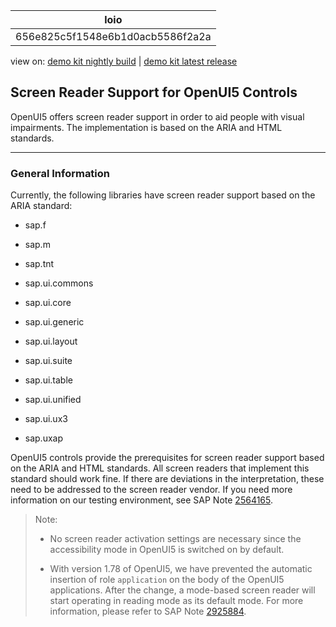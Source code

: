 <!-- loio656e825c5f1548e6b1d0acb5586f2a2a -->

| loio |
| -----|
| 656e825c5f1548e6b1d0acb5586f2a2a |

<div id="loio">

view on: [demo kit nightly build](https://openui5nightly.hana.ondemand.com/#/topic/656e825c5f1548e6b1d0acb5586f2a2a) | [demo kit latest release](https://openui5.hana.ondemand.com/#/topic/656e825c5f1548e6b1d0acb5586f2a2a)</div>

## Screen Reader Support for OpenUI5 Controls

OpenUI5 offers screen reader support in order to aid people with visual impairments. The implementation is based on the ARIA and HTML standards.

***

### General Information

Currently, the following libraries have screen reader support based on the ARIA standard:

-   sap.f

-   sap.m

-   sap.tnt

-   sap.ui.commons

-   sap.ui.core

-   sap.ui.generic

-   sap.ui.layout

-   sap.ui.suite

-   sap.ui.table

-   sap.ui.unified

-   sap.ui.ux3

-   sap.uxap


OpenUI5 controls provide the prerequisites for screen reader support based on the ARIA and HTML standards. All screen readers that implement this standard should work fine. If there are deviations in the interpretation, these need to be addressed to the screen reader vendor. If you need more information on our testing environment, see SAP Note [2564165](https://launchpad.support.sap.com/#/notes/2564165).

> Note:  
> -   No screen reader activation settings are necessary since the accessibility mode in OpenUI5 is switched on by default.
> 
> -   With version 1.78 of OpenUI5, we have prevented the automatic insertion of role `application` on the body of the OpenUI5 applications. After the change, a mode-based screen reader will start operating in reading mode as its default mode. For more information, please refer to SAP Note [2925884](https://launchpad.support.sap.com/#/notes/2925884).

